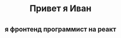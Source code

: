 <div id="header" align="center">
   <h1>Привет я Иван<h1/>
   <h2>я фронтенд программист на реакт</h2>
</div>
